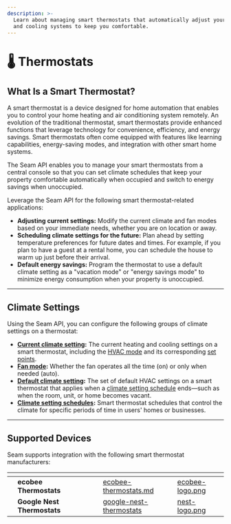 ```yaml
---
description: >-
  Learn about managing smart thermostats that automatically adjust your heating
  and cooling systems to keep you comfortable.
---
```


# 🌡 Thermostats

## What Is a Smart Thermostat?

A smart thermostat is a device designed for home automation that enables you to control your home heating and air conditioning system remotely. An evolution of the traditional thermostat, smart thermostats provide enhanced functions that leverage technology for convenience, efficiency, and energy savings. Smart thermostats often come equipped with features like learning capabilities, energy-saving modes, and integration with other smart home systems.

The Seam API enables you to manage your smart thermostats from a central console so that you can set climate schedules that keep your property comfortable automatically when occupied and switch to energy savings when unoccupied.

Leverage the Seam API for the following smart thermostat-related applications:

* **Adjusting current settings:** Modify the current climate and fan modes based on your immediate needs, whether you are on location or away.
* **Scheduling climate settings for the future:** Plan ahead by setting temperature preferences for future dates and times. For example, if you plan to have a guest at a rental home, you can schedule the house to warm up just before their arrival.
* **Default energy savings:** Program the thermostat to use a default climate setting as a "vacation mode" or "energy savings mode" to minimize energy consumption when your property is unoccupied.

***

## **Climate Settings**

Using the Seam API, you can configure the following groups of climate settings on a thermostat:

* [**Current climate setting**](configure-current-climate-settings.md)**:** The current heating and cooling settings on a smart thermostat, including the [HVAC mode](hvac-mode.md) and its corresponding [set points](set-points.md).
* [**Fan mode**](configure-current-climate-settings.md)**:** Whether the fan operates all the time (on) or only when needed (auto).&#x20;
* [**Default climate setting**](setting-the-default-climate-setting.md)**:** The set of default HVAC settings on a smart thermostat that applies when a [climate setting schedule](thermostats-climate-setting-schedules.md) ends—such as when the room, unit, or home becomes vacant.
* [**Climate setting schedules**](thermostats-climate-setting-schedules.md)**:** Smart thermostat schedules that control the climate for specific periods of time in users' homes or businesses.

***

## Supported Devices

Seam supports integration with the following smart thermostat manufacturers:

<table data-card-size="large" data-view="cards"><thead><tr><th></th><th></th><th></th><th></th><th data-hidden data-card-target data-type="content-ref"></th><th data-hidden data-card-cover data-type="files"></th></tr></thead><tbody><tr><td></td><td><strong>ecobee Thermostats</strong></td><td></td><td></td><td><a href="../../device-guides/ecobee-thermostats.md">ecobee-thermostats.md</a></td><td><a href="../../.gitbook/assets/ecobee-logo.png">ecobee-logo.png</a></td></tr><tr><td></td><td><strong>Google Nest Thermostats</strong></td><td></td><td></td><td><a href="../../device-guides/google-nest-thermostats/">google-nest-thermostats</a></td><td><a href="../../.gitbook/assets/nest-logo.png">nest-logo.png</a></td></tr></tbody></table>
